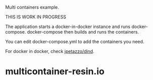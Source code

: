 Multi containers example.

THIS IS WORK IN PROGRESS

The application starts a docker-in-docker instance and runs docker-compose.
docker-compose then builds and runs the containers.

You can edit docker-compose.yml to add the containers you need.

For docker in docker, check [jpetazzo/dind](https://github.com/jpetazzo/dind).
# multicontainer-resin.io
